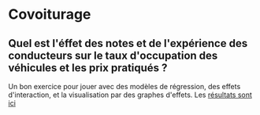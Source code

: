 # Covoiturage

## Quel est l'éffet des notes et de l'expérience des conducteurs sur le taux d'occupation des véhicules et les prix pratiqués ?

Un bon exercice pour jouer avec des modèles de régression, des effets d'interaction, et la visualisation par des graphes d'effets. Les [résultats sont ici](https://benaventc.github.io/Covoiturage/covoit.html)
